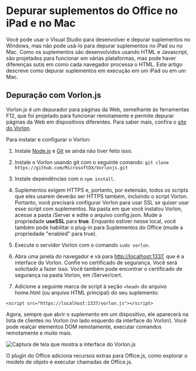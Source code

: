 
# Depurar suplementos do Office no iPad e no Mac

Você pode usar o Visual Studio para desenvolver e depurar suplementos no Windows, mas não pode usá-lo para depurar suplementos no iPad ou no Mac. Como os suplementos são desenvolvidos usando HTML e Javascript, são projetados para funcionar em várias plataformas, mas pode haver diferenças sutis em como cada navegador processa o HTML. Este artigo descreve como depurar suplementos em execução em um iPad ou em um Mac. 

## Depuração com Vorlon.js 

Vorlon.js é um depurador para páginas da Web, semelhante às ferramentas F12, que foi projetado para funcionar remotamente e permite depurar páginas da Web em dispositivos diferentes. Para saber mais, confira o [site do Vorlon](http://www.vorlonjs.com).  

Para instalar e configurar o Vorlon: 

1.  Instale [Node.js](https://nodejs.org) e [Git](https://git-scm.com/) se ainda não tiver feito isso. 

2.  Instale o Vorlon usando git com o seguinte comando: `git clone https://github.com/MicrosoftDX/Vorlonjs.git`

3.  Instale dependências com o `npm install`.

4.  Suplementos exigem HTTPS e, portanto, por extensão, todos os scripts que eles usarem deverão ser HTTPS também, incluindo o script Vorlon. Portanto, você precisará configurar Vorlon para usar SSL se quiser usar esse script com suplementos. Na pasta em que você instalou Vorlon, acesse a pasta /Server e edite o arquivo config.json. Mude a propriedade **useSSL** para **true**. Enquanto estiver nesse local, você também pode habilitar o plug-in para Suplementos do Office (mude a propriedade "enabled" para true). 

5.  Execute o servidor Vorlon com o comando `sudo vorlon`. 

6.  Abra uma janela do navegador e vá para [http://localhost:1337](http://localhost:1337), que é a interface do Vorlon. Confie no certificado de segurança. Você será solicitado a fazer isso. Você também pode encontrar o certificado de segurança na pasta Vorlon, em /Server/cert. 

7.  Adicione a seguinte marca de script à seção `<head>` do arquivo home.html (ou arquivo HTML principal) do seu suplemento:
```    
<script src="https://localhost:1337/vorlon.js"></script>    
```  

Agora, sempre que abrir o suplemento em um dispositivo, ele aparecerá na lista de clientes no Vorlon (no lado esquerdo da interface do Vorlon). Você pode realçar elementos DOM remotamente, executar comandos remotamente e muito mais.  

![Captura de tela que mostra a interface do Vorlon.js](../../images/vorlon_interface.png)

O plugin do Office adiciona recursos extras para Office.js, como explorar o modelo de objeto e executar chamadas de Office.js. 
